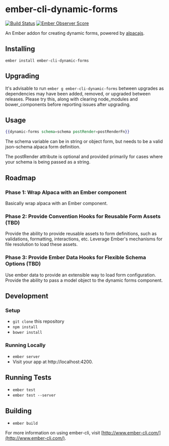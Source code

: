# ember-cli-dynamic-forms

[![Build Status](https://travis-ci.org/toddjordan/ember-cli-dynamic-forms.svg?branch=master)](https://travis-ci.org/toddjordan/ember-cli-dynamic-forms)
[![Ember Observer Score](http://emberobserver.com/badges/ember-cli-dynamic-forms.svg)](http://emberobserver.com/addons/ember-cli-dynamic-forms)

An Ember addon for creating dynamic forms, powered by [alpacajs](http://alpacajs.org).

## Installing

`ember install ember-cli-dynamic-forms`

## Upgrading

It's advisable to run `ember g ember-cli-dynamic-forms` between upgrades as dependencies may have been added, removed, or upgraded between releases. Please try this, along with clearing node_modules and bower_components before reporting issues after upgrading.

## Usage

```hbs
{{dynamic-forms schema=schema postRender=postRenderFn}}
```

The schema variable can be in string or object form, but needs to be a valid json-schema alpaca form definition.

The postRender attribute is optional and provided primarily for cases where your schema is being passed as a string.

## Roadmap

### Phase 1: Wrap Alpaca with an Ember component

Basically wrap alpaca with an Ember component.

### Phase 2: Provide Convention Hooks for Reusable Form Assets (TBD)

Provide the ability to provide reusable assets to form definitions, such as validations, formatting, interactions, etc.  Leverage Ember's mechanisms for file resolution to load these assets.

### Phase 3: Provide Ember Data Hooks for Flexible Schema Options (TBD)

Use ember data to provide an extensible way to load form configuration.  Provide the ability to pass a model object to the dynamic forms component.

## Development

### Setup

* `git clone` this repository
* `npm install`
* `bower install`

### Running Locally

* `ember server`
* Visit your app at http://localhost:4200.

## Running Tests

* `ember test`
* `ember test --server`

## Building

* `ember build`

For more information on using ember-cli, visit [http://www.ember-cli.com/](http://www.ember-cli.com/).
